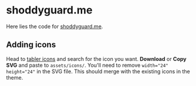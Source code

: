 # shoddyguard.me

Here lies the code for [shoddyguard.me](https://shoddyguard.me).

## Adding icons

Head to [tabler icons](https://tabler-icons.io/) and search for the icon you want.
**Download** or **Copy SVG** and paste to `assets/icons/`.
You'll need to remove `width="24" height="24"` in the SVG file.
This should merge with the existing icons in the theme.
